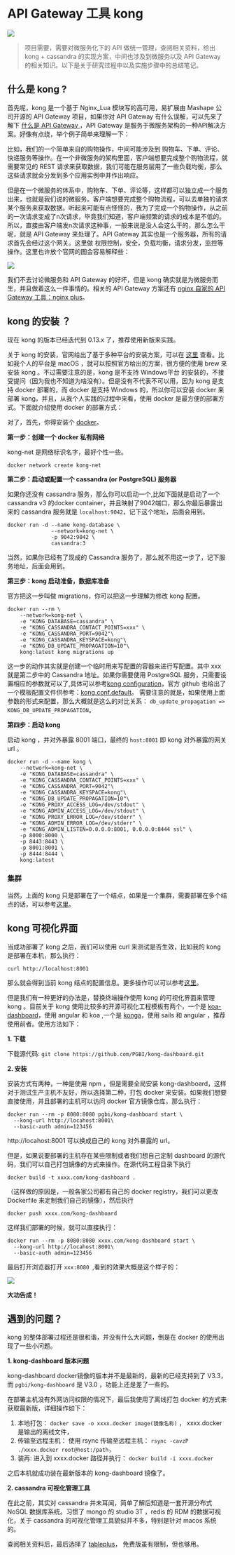 # API Gateway 工具 kong

![](http://ww1.sinaimg.cn/large/86c7c947gy1fsqtxszp0wj21h80j6772.jpg)

> 项目需要，需要对微服务化下的 API 做统一管理，查阅相关资料，给出 kong + cassandra 的实现方案，中间也涉及到微服务以及 API Gateway 的相关知识。以下是关于研究过程中以及实施步骤中的总结笔记。

## 什么是 kong ? 


首先呢，kong 是一个基于 Nginx_Lua 模块写的高可用，易扩展由 Mashape 公司开源的 API Gateway 项目，如果你对 API Gateway 有什么误解，可以先来了解下 [什么是 API Gateway ](https://www.kancloud.cn/good-rain/micro-services/248957)，API Gateway 是服务于微服务架构的一种API解决方案。好像有点绕，举个例子简单来理解一下： 

比如，我们的一个简单来自的购物操作，中间可能涉及到 购物车、下单、评论、快递服务等操作。在一个非微服务的架构里面，客户端想要完成整个购物流程，就需要常见的 REST 请求来获取数据，我们可能在服务层用了一些负载均衡，那么这些请求就会分发到多个应用实例中并作出响应。

但是在一个微服务的体系中，购物车、下单、评论等，这样都可以独立成一个服务出来，也就是我们说的微服务。客户端想要完成整个购物流程，可以去单独的请求某个服务来获取数据。听起来可能有点怪怪的，我为了完成一个购物操作，从之前的一次请求变成了n次请求，毕竟我们知道，客户端频繁的请求的成本是不低的。所以，直接由客户端发n次请求这种事，一般来说是没人会这么干的，那么怎么干呢，就是 API Gateway 来处理了。API Gateway 其实也是一个服务器，所有的请求首先会经过这个网关。这里做 权限控制，安全，负载均衡，请求分发，监控等操作。这里也许放个官网的图会容易解释些：

![](http://ww1.sinaimg.cn/large/86c7c947gy1fsqtusglhvj21s40iojub.jpg)

我们不去讨论微服务和 API Gateway 的好坏，但是 kong 确实就是为微服务而生，并且做着这么一件事情的。相关的 API Gateway 方案还有 [nginx 自家的 API Gateway 工具：nginx plus](https://www.nginx.com/solutions/api-gateway/)。


## kong 的安装 ？

现在 kong 的版本已经迭代到 0.13.x 了，推荐使用新版来实践。

关于 kong 的安装，官网给出了基于多种平台的安装方案，可以在 [这里](https://konghq.com/install/) 查看。比如我个人的平台是 macOS ，就可以按照官方给出的方案，很方便的使用 brew 来安装 kong 。不过需要注意的是，kong 是不支持 Windows平台 的安装的，不接受提问（因为我也不知道为啥没有）。但是没有不代表不可以用，因为 kong 是支持 docker 部署的，而 docker 是支持 Windows 的，所以你可以安装 docker 来部署 kong，并且，从我个人实践的过程中来看，使用 docker 是最方便的部署方式。下面就介绍使用 docker 的部署方式：

对了，首先，你得安装个 [docker](https://www.docker.com/)。

**第一步：创建一个 docker 私有网络**

kong-net 是网络标识名字，最好个性一些。

```
docker network create kong-net
```

**第二步：启动或配置一个 cassandra (or PostgreSQL) 服务器**

如果你还没有 cassandra 服务，那么你可以启动一个,比如下面就是启动了一个 cassandra v3 的docker container，并且映射了9042端口，那么你最后暴露出来的 cassandra 服务就是 `localhost:9042`，记下这个地址，后面会用到。

```
docker run -d --name kong-database \
              --network=kong-net \
              -p 9042:9042 \
              cassandra:3
```

当然，如果你已经有了现成的 Cassandra 服务了，那么就不用这一步了，记下服务地址，后面会用到。

**第三步：kong 启动准备，数据库准备**

官方把这一步叫做 migrations，你可以把这一步理解为修改 kong 配置。

```
docker run --rm \
    --network=kong-net \
    -e "KONG_DATABASE=cassandra" \
    -e "KONG_CASSANDRA_CONTACT_POINTS=xxx" \
    -e "KONG_CASSANDRA_PORT=9042"\
    -e "KONG_CASSANDRA_KEYSPACE=kong"\
    -e "KONG_DB_UPDATE_PROPAGATION=10"\
    kong:latest kong migrations up
```

这一步的动作其实就是创建一个临时用来写配置的容器来进行写配置。其中 xxx 就是第二步中的 Cassandra 地址。如果你需要使用 PostgreSQL 服务，只需要设置相应的参数就可以了,具体可以参考[kong configuration](https://docs.konghq.com/0.13.x/configuration/)，官方 github 也给出了一个模板配置文件供参考：[kong.conf.default](https://github.com/Kong/kong/blob/master/kong.conf.default)。 需要注意的就是，如果使用上面参数的形式来配置，那么大概就是这么的对比关系： `db_update_propagation => KONG_DB_UPDATE_PROPAGATION`。

**第四步：启动 kong**

启动 kong ，并对外暴露 8001 端口，最终的 `host:8001` 即 kong 对外暴露的网关 url 。

```
docker run -d --name kong \
    --network=kong-net \
    -e "KONG_DATABASE=cassandra" \
    -e "KONG_CASSANDRA_CONTACT_POINTS=xxx" \
    -e "KONG_CASSANDRA_PORT=9042"\
    -e "KONG_CASSANDRA_KEYSPACE=kong"\
    -e "KONG_DB_UPDATE_PROPAGATION=10"\
    -e "KONG_PROXY_ACCESS_LOG=/dev/stdout" \
    -e "KONG_ADMIN_ACCESS_LOG=/dev/stdout" \
    -e "KONG_PROXY_ERROR_LOG=/dev/stderr" \
    -e "KONG_ADMIN_ERROR_LOG=/dev/stderr" \
    -e "KONG_ADMIN_LISTEN=0.0.0.0:8001, 0.0.0.0:8444 ssl" \
    -p 8000:8000 \
    -p 8443:8443 \
    -p 8001:8001 \
    -p 8444:8444 \
    kong:latest
```


### 集群

当然，上面的 kong 只是部署在了一个结点，如果是一个集群，需要部署在多个结点的话，可以参考[这里](https://docs.konghq.com/0.13.x/clustering/#multiple-nodes-kong-clusters)。

## kong 可视化界面

当成功部署了 kong 之后，我们可以使用 curl 来测试是否生效，比如我的 kong 是部署在本机，那么执行：

```
curl http://localhost:8001
```

那么就会得到当前 kong 结点的配置信息。更多操作可以可以参考[这里](https://docs.konghq.com/0.13.x/admin-api/)。

但是我们有一种更好的办法是，替换终端操作使用 kong 的可视化界面来管理 kong 。目前关于 kong 使用比较多的开源可视化工程模板有两个，一个是 [koa-dashboard](https://github.com/PGBI/kong-dashboard)，使用 angular 和 koa ,一个是 [konga](https://github.com/pantsel/konga)，使用 sails 和 angular ，推荐使用前者。使用方法如下：

**1. 下载**

下载源代码: `git clone https://github.com/PGBI/kong-dashboard.git`

**2. 安装**

安装方式有两种，一种是使用 npm ，但是需要全局安装 kong-dashboard，这样对于测试生产主机不友好，所以选择第二种，打包 docker 来安装。如果我们想要直接使用，并且部署的主机可以访问 docker 官方镜像仓库，那么执行：

```
docker run --rm -p 8080:8080 pgbi/kong-dashboard start \
  --kong-url http://locahost:8001\
  --basic-auth admin=123456
```
http://locahost:8001 可以换成自己的 kong 对外暴露的 url。

但是，如果说要部署的主机存在某些限制或者我们想自己定制 dashboard 的源代码，我们可以自己打包镜像的方式来操作。在源代码工程目录下执行 

```docker build -t xxxx.com/kong-dashboard .```

（这样做的原因是，一般各家公司都有自己的 docker registry，我们可以更改 Dockerfile 来定制我们自己的镜像），然后执行

```
docker push xxxx.com/kong-dashboard
```

这样我们部署的时候，就可以直接执行：

```
docker run --rm -p 8080:8080 xxxx.com/kong-dashboard start \
  --kong-url http://locahost:8001\
  --basic-auth admin=123456
```

最后打开浏览器打开 `xxx:8080 `,看到的效果大概是这个样子的：

![](http://ww1.sinaimg.cn/large/86c7c947gy1fsquhlol2dj22wi1o2qdu.jpg)

**大功告成！**




## 遇到的问题？

kong 的整体部署过程还是很和谐，并没有什么大问题，倒是在 docker 的使用出现了一些小问题。

**1. kong-dashboard 版本问题**
 
kong-dashboard docker镜像的版本并不是最新的，最新的已经支持到了 V3.3， 而 `pgbi/kong-dashboard` 是 V3.0 ，功能上还是差了一些的。

在部署主机没有外网访问权限的情况下，最后我使用了离线打包 docker 的方式来获取最新版，详细操作如下：

1. 本地打包： `docker save -o xxxx.docker image(镜像名称)` ， xxxx.docker 是输出的离线文件，
2. 传输至远程主机： 使用 rsync 传输至远程主机： `rsync -cavzP ./xxxx.docker root@host:/path`，
3. 装再: 进入到 xxxx.docker 路径并执行： `docker build -i xxxx.docker`

之后本机就成功装在最新版本的 kong-dashboard 镜像了。 

**2. cassandra 可视化管理工具**

在此之前，其实对 cassandra 并未耳闻，简单了解后知道是一套开源分布式 NoSQL 数据库系统。习惯了 mongo 的 studio 3T ，redis 的 RDM 的数据可视化，关于 cassandra 的可视化管理工具貌似并不多，特别是针对 macos 系统的。

查阅相关资料后，最后选择了 [tableplus](https://tableplus.io/)， 免费版虽有限制，但也够用。



